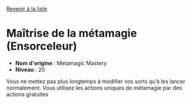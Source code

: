 [Revenir à la liste](list.md)

# Maîtrise de la métamagie (Ensorceleur)

 * **Nom d'origine** : Metamagic Mastery
 * **Niveau** : 20


<p>Vous ne mettez pas plus longtemps à modifier vos sorts qu’à les lancer normalement. Vous utilisez les actions uniques de métamagie par des actions gratuites</p>